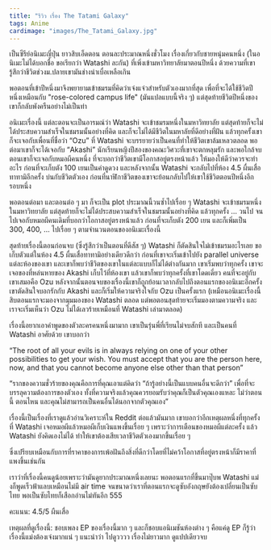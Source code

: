 ```yaml
---
title: "รีวิว เรื่อง The Tatami Galaxy"
tags: Anime
cardimage: "images/The_Tatami_Galaxy.jpg"
---
```


เป็นซีรีย์อนิเมะญี่ปุ่น ยาวสิบเอ็ดตอน ตอนละประมาณหนึ่งชั่วโมง เรื่องเกี่ยวกับชายหนุ่มคนหนึ่ง (ในอนิเมะไม่ได้บอกชื่อ ขอเรียกว่า Watashi ละกัน) ที่เพิ่งเข้ามหาวิทยาลัยมาตอนปีหนึ่ง ด้วยความที่เขารู้สึกว่าชีวิตช่วงม.ปลายเขามันช่างน่าเบื่อเหลือเกิน 

พอตอนที่เข้าปีหนึ่งมาจึงพยายามเข้าชมรมที่คิดว่าเจ๋งแจ๋วสำหรับตัวเองมากที่สุด เพื่อที่จะได้ใช้ชีวิตปีหนึ่งเหมือนกับ "rose-colored campus life" (มันแปลแบบนี้จริง ๆ) แต่สุดท้ายชีวิตปีหนึ่งของเขาก็กลับพังครืนอย่างไม่เป็นท่า

อนิเมะเรื่องนี้ แต่ละตอนจะเป็นอารมณ์ว่า Watashi จะเข้าชมรมหนึ่งในมหาวิทยาลัย แต่สุดท้ายก็จะไม่ได้ประสบความสำเร็จในชมรมนั้นอย่างที่คิด และก็จะไม่ได้มีชีวิตในมหาลัยที่ดีอย่างที่ฝัน แล้วทุกครั้งเขาก็จะเจอกับเพื่อนที่ชื่อว่า “Ozu” ที่ Watashi จะบรรยายว่าเป็นคนที่ทำให้ชีวิตเขาล้มเหลวตลอด พอต่อมาเขาก็จะได้เจอกับ “Akashi” นักเรียนหญิงปีสองของคณะวิศวะที่เขาจะตกหลุมรัก และพอใกล้จบตอนเขาก็จะเจอกับหมอผีคนหนึ่ง ที่จะบอกว่าชีวิตเขามีโอกาสอยู่ตรงหน้าแล้ว ให้มองให้ดีว่าควรจะทำอะไร ก่อนที่จะเก็บตัง 100 เยนเป็นค่าดูดวง และหลังจากนั้น Watashi จะกลับไปที่ห้อง 4.5 ผื่นเสื่อทาทามิอีกครั้ง บ่นกับชีวิตตัวเอง ก่อนที่นาฬิกาชีวิตของเขาจะย้อนกลับไปให้เขาใช้ชีวิตตอนปีหนึ่งอีกรอบหนึ่ง

พอตอนต่อมา และตอนต่อ ๆ มา ก็จะเป็น plot ประมาณนี้วนซ้ำไปเรื่อย ๆ Watashi จะเข้าชมรมหนึ่งในมหาวิทยาลัย แต่สุดท้ายก็จะไม่ได้ประสบความสำเร็จในชมรมนั้นอย่างที่คิด แล้วทุกครั้ง ... วนไป จนไปเจอกับหมอผีคนเดิมที่บอกว่าโอกาสอยู่ตรงหน้าแล้ว ก่อนที่จะเก็บตัง 200 เยน และก็เพิ่มเป็น 300, 400, … ไปเรื่อย ๆ ตามจำนวนตอนของอนิเมะเรื่องนี้

สุดท้ายเรื่องนี้ตอนก่อนจบ (ซึ่งรู้สึกว่าเป็นตอนที่ดีสัส ๆ) Watashi ก็ตัดสินใจไม่เข้าชมรมอะไรเลย ขอเก็บตัวแต่ในห้อง 4.5 ผื่นเสื่อทาทามิอย่างเดียวดีกว่า ก่อนที่เขาจะเริ่มเข้าไปยัง parallel universe แต่ละห้องของเขา และเขาก็พบว่าชีวิตของเขาในแต่ละแบบก็ไม่ได้ต่างกันมาก เขาเริ่มพบว่าทุกครั้ง เขาจะเจอของที่หล่นหายของ Akashi เก็บไว้ที่ห้องเขา แล้วเขาก็พบว่าทุกครั้งที่เขาโดดเดี่ยว คนที่จะอยู่กับเขาเสมอคือ Ozu หลังจากนั้นตอนจบของเรื่องนี้เขาก็ถูกย้อนเวลากลับไปถึงตอนแรกของอนิเมะอีกครั้ง เขาตัดสินใจบอกรักกับ Akashi และก็เริ่มให้ความจริงใจกับ Ozu เป็นครั้งแรก (เหมือนอนิเมะเรื่องนี้สิบตอนแรกจะมองจากมุมมองของ Watashi ตลอด แต่พอตอนสุดท้ายจะเริ่มมองตามความจริง และเราจะเริ่มเห็นว่า Ozu ไม่ได้เลวร้ายเหมือนที่ Watashi เล่ามาตลอด)

เรื่องนี้อยากเอาคำพูดของตัวละครคนหนึ่งมามาก เขาเป็นรุ่นพี่ที่เรียนไม่จบสักที และเป็นคนที่ Watashi อาศัยด้วย เขาบอกว่า 

“The root of all your evils is in always relying on one of your other possibilities to get your wish. You must accept that you are the person here, now, and that you cannot become anyone else other than that person”

“รากของความชั่วร้ายของคุณคือการที่คุณเอาแต่คิดว่า “ถ้ารู้อย่างนี้เป็นแบบคนอื่นจะดีกว่า” เพื่อที่จะบรรลุความต้องการของตัวเอง ทั้งที่ความจริงแล้วคุณควรยอมรับว่าคุณก็เป็นตัวคุณเองแหละ ไม่ว่าตอนนี้ ตอนไหน และคุณไม่สามารถเป็นคนอื่นได้นอกจากตัวคุณเอง”

เรื่องนี้เป็นเรื่องที่เราดูแล้วอ่านวิเคราะห์ใน Reddit ต่อแล้วมันมาก เขาบอกว่าอีกเหตุผลหนึ่งที่ทุกครั้งที่ Watashi เจอหมอผีแล้วหมอผีเก็บเงินแพงขึ้นเรื่อย ๆ เพราะว่าการเตือนของหมอผีแต่ละครั้ง แล้ว Watashi ยังคิดเองไม่ได้ ทำให้เขาต้องเสียเวลาชีวิตตัวเองมากขึ้นเรื่อย ๆ 

ซึ่งเปรียบเหมือนกับการที่ราคาของการเพ้อฝันถึงสิ่งที่ดีกว่าโดยที่ไม่คว้าโอกาสที่อยู่ตรงหน้าก็มีราคาที่แพงขึ้นเช่นกัน

เราว่าที่เรื่องนี้คนดูน้อยเพราะว่ามันดูยากประมาณหนึ่งเลยนะ พอตอนแรกที่ขึ้นมาปุ๊บพ Watashi แม่งก็พูดเร็วฟ้าแลบเหมือนไม่มี air time จนขนาดว่าเราที่ตอนแรกจะดูซับอังกฤษยังต้องเปลี่ยนเป็นซับไทย พอเป็นซับไทยก็เสือกอ่านไม่ทันอีก 555 

คะแนน: 4.5/5 ผืนเสื่อ

เหตุผลที่ดูเรื่องนี้: ชอบเพลง EP ของเรื่องนี้มาก ๆ และก็ชอบแอนิเมชันห้องต่าง ๆ คือแค่ดู EP ก็รู้ว่าเรื่องนี้แม่งต้องเจ๋งมากแน่ ๆ แนะนำว่า ไปดูวววว เรื่องไม่ยาวมาก ดูแปปเดียวจบ 
